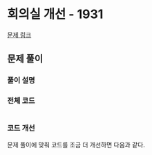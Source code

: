 # 회의실 개선 - 1931

[문제 링크](https://www.acmicpc.net/problem/1931)

## 문제 풀이

### 풀이 설명

### 전체 코드

```js

```

### 코드 개선

문제 풀이에 맞춰 코드를 조금 더 개선하면 다음과 같다.

```js

```
